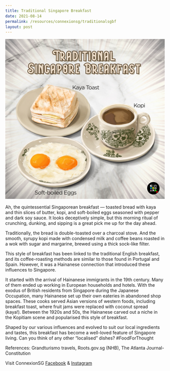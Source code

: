 ```yaml
---
title: Traditional Singapore Breakfast
date: 2021-08-14
permalink: /resources/connexionsg/traditionalsgbf
layout: post
---
```

![Alt text for image on Isomer site](/images/Breakfast.jpeg)

Ah, the quintessential Singaporean breakfast — toasted bread with kaya and thin slices of butter, kopi, and soft-boiled eggs seasoned with pepper and dark soy sauce. It looks deceptively simple, but this morning ritual of crunching, dunking, and sipping is a great pick me up for the day ahead.

Traditionally, the bread is double-toasted over a charcoal stove. And the smooth, syrupy kopi made with condensed milk and coffee beans roasted in a wok with sugar and margarine, brewed using a thick sock-like filter.

This style of breakfast has been linked to the traditional English breakfast, and its coffee-roasting methods are similar to those found in Portugal and Spain. However, it was a Hainanese connection that introduced these influences to Singapore.

It started with the arrival of Hainanese immigrants in the 19th century. Many of them ended up working in European households and hotels. With the exodus of British residents from Singapore during the Japanese Occupation, many Hainanese set up their own eateries in abandoned shop spaces. These cooks served Asian versions of western foods, including breakfast toast, where fruit jams were replaced with coconut spread (kaya!). Between the 1920s and 50s, the Hainanese carved out a niche in the Kopitiam scene and popularised this style of breakfast.

Shaped by our various influences and evolved to suit our local ingredients and tastes, this breakfast has become a well-loved feature of Singapore living. Can you think of any other “localised” dishes? #FoodForThought

References: Grandturismo travels, Roots.gov.sg (NHB), The Atlanta Journal-Constitution

Visit ConnexionSG [Facebook](https://www.facebook.com/ConnexionSG) & [Instagram](https://www.instagram.com/connexionsg/)